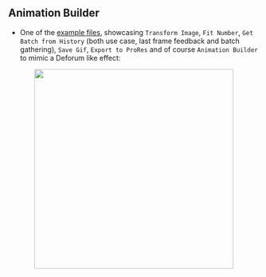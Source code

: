 ## Animation Builder

- One of the [example files](https://github.com/melMass/comfy_mtb/blob/main/examples/advanced-comfyforum.json), showcasing `Transform Image`, `Fit Number`, `Get Batch from History` (both use case, last frame feedback and batch gathering), `Save Gif`, `Export to ProRes` and of course `Animation Builder` to mimic a Deforum like effect:
<p align=center>
<img src="https://github.com/melMass/comfy_mtb/assets/7041726/0084342c-c67e-4ead-b048-a4eb9cf247af" width=400/>
</p>